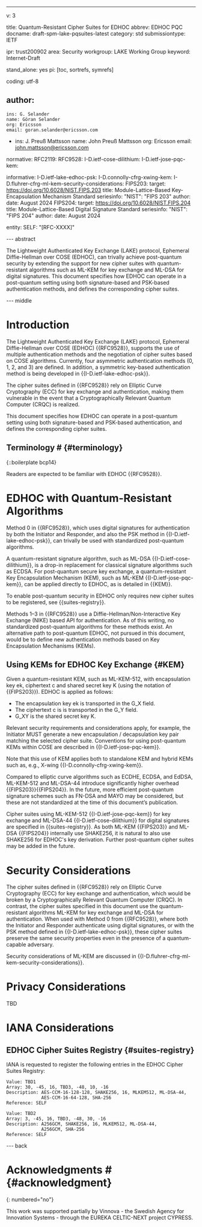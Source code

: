 ---
v: 3

title: Quantum-Resistant Cipher Suites for EDHOC
abbrev: EDHOC PQC
docname: draft-spm-lake-pqsuites-latest
category: std
submissiontype: IETF

ipr: trust200902
area: Security
workgroup: LAKE Working Group
keyword: Internet-Draft

stand_alone: yes
pi: [toc, sortrefs, symrefs]

coding: utf-8

author:
-
    ins: G. Selander
    name: Göran Selander
    org: Ericsson
    email: goran.selander@ericsson.com
-
    ins: J. Preuß Mattsson
    name: John Preuß Mattsson
    org: Ericsson
    email: john.mattsson@ericsson.com

normative:
  RFC2119:
  RFC9528:
  I-D.ietf-cose-dilithium:
  I-D.ietf-jose-pqc-kem:

informative:
  I-D.ietf-lake-edhoc-psk:
  I-D.connolly-cfrg-xwing-kem:
  I-D.fluhrer-cfrg-ml-kem-security-considerations:
  FIPS203:
    target: https://doi.org/10.6028/NIST.FIPS.203
    title: Module-Lattice-Based Key-Encapsulation Mechanism Standard
    seriesinfo:
      "NIST": "FIPS 203"
    author:
    date: August 2024
  FIPS204:
    target: https://doi.org/10.6028/NIST.FIPS.204
    title: Module-Lattice-Based Digital Signature Standard
    seriesinfo:
      "NIST": "FIPS 204"
    author:
    date: August 2024

entity:
  SELF: "[RFC-XXXX]"

--- abstract

The Lightweight Authenticated Key Exchange (LAKE) protocol, Ephemeral Diffie-Hellman over COSE (EDHOC), can trivally achieve post-quantum security by extending the support for new cipher suites with quantum-resistant algorithms such as ML-KEM for key exchange and ML-DSA for digital signatures. This document specifies how EDHOC can operate in a post-quantum setting using both signature-based and PSK-based authentication methods, and defines the corresponding cipher suites.

--- middle


# Introduction

The Lightweight Authenticated Key Exchange (LAKE) protocol, Ephemeral Diffie-Hellman over COSE (EDHOC) {{RFC9528}}, supports the use of multiple authentication methods and the negotiation of cipher suites based on COSE algorithms. Currently, four asymmetric authentication methods (0, 1, 2, and 3) are defined. In addition, a symmetric key-based authentication method is being developed in {{I-D.ietf-lake-edhoc-psk}}.

The cipher suites defined in {{RFC9528}} rely on Elliptic Curve Cryptography (ECC) for key exchange and authentication, making them vulnerable in the event that a Cryptographically Relevant Quantum Computer (CRQC) is realized.

This document specifies how EDHOC can operate in a post-quantum setting using both signature-based and PSK-based authentication, and defines the corresponding cipher suites.

## Terminology # {#terminology}

{::boilerplate bcp14}

Readers are expected to be familiar with EDHOC {{RFC9528}}.


# EDHOC with Quantum-Resistant Algorithms

Method 0 in {{RFC9528}}, which uses digital signatures for authentication by both the Initiator and Responder, and also the PSK method in {{I-D.ietf-lake-edhoc-psk}}, can trivally be used with standardized post-quantum algorithms.

A quantum-resistant signature algorithm, such as ML-DSA {{I-D.ietf-cose-dilithium}}, is a drop-in replacement for classical signature algorithms such as ECDSA. For post-quantum secure key exchange, a quantum-resistant Key Encapsulation Mechanism (KEM), such as ML-KEM {{I-D.ietf-jose-pqc-kem}}, can be applied directly to EDHOC, as is detailed in {{KEM}}.

To enable post-quantum security in EDHOC only requires new cipher suites to be registered, see {{suites-registry}}.

Methods 1–3 in {{RFC9528}} use a Diffie-Hellman/Non-Interactive Key Exchange (NIKE) based API for authentication. As of this writing, no standardized post-quantum algorithms for these methods exist. An alternative path to post-quantum EDHOC, not pursued in this document, would be to define new authentication methods based on Key Encapsulation Mechanisms (KEMs).

## Using KEMs for EDHOC Key Exchange {#KEM}

Given a quantum-resistant KEM, such as ML-KEM-512, with encapsulation key ek, ciphertext c and shared secret key K (using the notation of {{FIPS203}}). EDHOC is applied as follows:

* The encapsulation key ek is transported in the G_X field.
* The ciphertext c is is transported in the G_Y field.
* G_XY is the shared secret key K.

Relevant security requirements and considerations apply, for example, the Initiator MUST generate a new encapsulation / decapsulation key pair matching the selected cipher suite. Conventions for using post-quantum KEMs within COSE are described in {{I-D.ietf-jose-pqc-kem}}.

Note that this use of KEM applies both to standalone KEM and hybrid KEMs such as, e.g., X-wing {{I-D.connolly-cfrg-xwing-kem}}.

Compared to elliptic curve algorithms such as ECDHE, ECDSA, and EdDSA, ML-KEM-512 and ML-DSA-44 introduce significantly higher overhead {{FIPS203}}{{FIPS204}}. In the future, more efficient post-quantum signature schemes such as FN-DSA and MAYO may be considered, but these are not standardized at the time of this document’s publication.

Cipher suites using ML-KEM-512 {{I-D.ietf-jose-pqc-kem}} for key exchange and ML-DSA-44 {{I-D.ietf-cose-dilithium}} for digital signatures are specified in {{suites-registry}}. As both ML-KEM {{FIPS203}} and ML-DSA {{FIPS204}} internally use SHAKE256, it is natural to also use SHAKE256 for EDHOC's key derivation. Further post-quantum cipher suites may be added in the future.

# Security Considerations

The cipher suites defined in {{RFC9528}} rely on Elliptic Curve Cryptography (ECC) for key exchange and authentication, which would be broken by a Cryptographically Relevant Quantum Computer (CRQC). In contrast, the cipher suites specified in this document use the quantum-resistant algorithms ML-KEM for key exchange and ML-DSA for authentication. When used with Method 0 from {{RFC9528}}, where both the Initiator and Responder authenticate using digital signatures, or with the PSK method defined in {{I-D.ietf-lake-edhoc-psk}}, these cipher suites preserve the same security properties even in the presence of a quantum-capable adversary.

Security considerations of ML-KEM are discussed in {{I-D.fluhrer-cfrg-ml-kem-security-considerations}}.

# Privacy Considerations

TBD

# IANA Considerations

## EDHOC Cipher Suites Registry {#suites-registry}

IANA is requested to register the following entries in the EDHOC Cipher Suites Registry:

~~~~~~~~~~~~~~~~~~~~~~~
Value: TBD1
Array: 30, -45, 16, TBD3, -48, 10, -16
Description: AES-CCM-16-128-128, SHAKE256, 16, MLKEM512, ML-DSA-44,
             AES-CCM-16-64-128, SHA-256
Reference: SELF
~~~~~~~~~~~~~~~~~~~~~~~

~~~~~~~~~~~~~~~~~~~~~~~
Value: TBD2
Array: 3, -45, 16, TBD3, -48, 30, -16
Description: A256GCM, SHAKE256, 16, MLKEM512, ML-DSA-44,
             A256GCM, SHA-256
Reference: SELF
~~~~~~~~~~~~~~~~~~~~~~~

--- back


# Acknowledgments # {#acknowledgment}
{: numbered="no"}

This work was supported partially by Vinnova - the Swedish Agency for Innovation Systems - through the EUREKA CELTIC-NEXT project CYPRESS.
